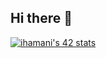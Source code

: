 ## Hi there 👋

[![ihamani's 42 stats](https://badge.mediaplus.ma/black/ihamani)](https://github.com/oakoudad/badge42)
